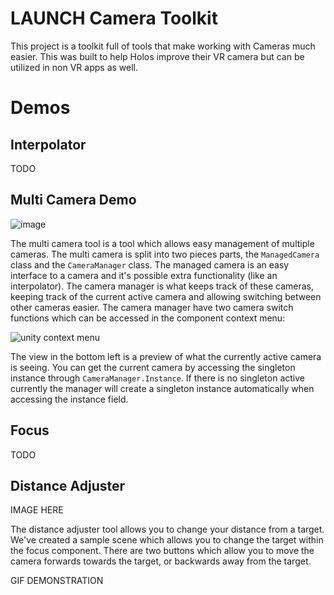 # LAUNCH Camera Toolkit
This project is a toolkit full of tools that make working with Cameras much easier. This was built to help Holos improve their VR camera but can be utilized in non VR apps as well.

# Demos
## Interpolator
TODO

## Multi Camera Demo
![image](https://user-images.githubusercontent.com/8294697/109998053-7a33e900-7cd6-11eb-93a5-833032df0511.png)

The multi camera tool is a tool which allows easy management of multiple cameras. The multi camera is split into two pieces parts, the `ManagedCamera` class and the `CameraManager` class. The managed camera is an easy interface to a camera and it's possible extra functionality (like an interpolator). The camera manager is what keeps track of these cameras, keeping track of the current active camera and allowing switching between other cameras easier. The camera manager have two camera switch functions which can be accessed in the component context menu:

![unity context menu](https://user-images.githubusercontent.com/8294697/109999131-82d8ef00-7cd7-11eb-895e-dc3768b234de.gif)

The view in the bottom left is a preview of what the currently active camera is seeing. You can get the current camera by accessing the singleton instance through `CameraManager.Instance`. If there is no singleton active currently the manager will create a singleton instance automatically when accessing the instance field.

## Focus
TODO

## Distance Adjuster
IMAGE HERE

The distance adjuster tool allows you to change your distance from a target. We've created a sample scene which allows you to change the target within the focus component. There are two buttons which allow you to move the camera forwards towards the target, or backwards away from the target.

GIF DEMONSTRATION